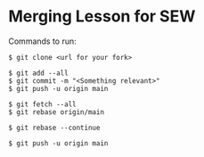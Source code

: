 # Merging Lesson for SEW

Commands to run:

```
$ git clone <url for your fork>
```

```
$ git add --all
$ git commit -m "<Something relevant>"
$ git push -u origin main
```

```
$ git fetch --all
$ git rebase origin/main
```
```
$ git rebase --continue
```

```
$ git push -u origin main
```